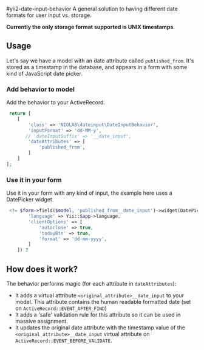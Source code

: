 #yii2-date-input-behavior
A general solution to having different date formats for user input vs. storage.

**Currently the only storage format supported is UNIX timestamps**.

## Usage
Let's say we have a model with an date attribute called `published_from`. It's stored as 
a timestamp in the database, and appears in a form with some kind of JavaScript date picker.


### Add behavior to model
Add the behavior to your ActiveRecord.
```php
 return [
    [
        'class' => 'NIOLAB\dateinput\DateInputBehavior',
        'inputFormat' => 'dd-MM-y',
       // 'dateInputSuffix' => '__date_input', 
        'dateAttributes' => [
            'published_from',
        ]
    ]
];
```


### Use it in your form
Use it in your form with any kind of input, the example here uses a DatePicker widget.

```php
 <?= $form->field($model, 'published_from__date_input')->widget(DatePicker::class, [
        'language' => Yii::$app->language,
        'clientOptions' => [
            'autoclose' => true,
            'todayBtn' => true,
            'format' => 'dd-mm-yyyy',
        ]
    ]) ?
``` 


## How does it work?
The behavior performs magic (for each attribute in `dateAttributes`):
- It adds a virtual attribute `<original_attribute>__date_input` to your model. This attribute contains the human readable formatted date (set on `ActiveRecord::EVENT_AFTER_FIND`)
- It adds a 'safe' validation rule for this attribute so it can be used in massive assignment.
- It updates the original date attribute with the timestamp value of the `<original_attribute>__date_input` virtual attribute on `ActiveRecord::EVENT_BEFORE_VALIDATE`.
